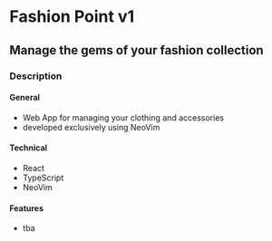 # Fashion Point v1

## Manage the gems of your fashion collection

### Description

#### General

- Web App for managing your clothing and accessories
- developed exclusively using NeoVim

#### Technical

- React
- TypeScript
- NeoVim

#### Features

- tba
